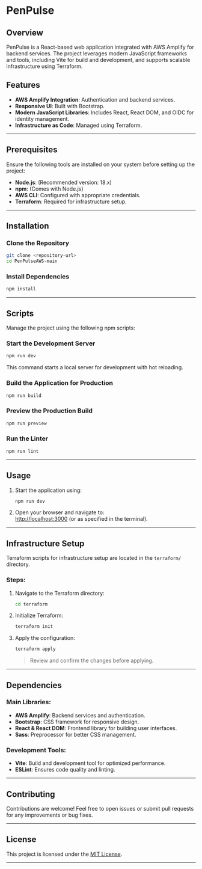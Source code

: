 # PenPulse

## Overview
PenPulse is a React-based web application integrated with AWS Amplify for backend services. The project leverages modern JavaScript frameworks and tools, including Vite for build and development, and supports scalable infrastructure using Terraform.

## Features
- **AWS Amplify Integration**: Authentication and backend services.
- **Responsive UI**: Built with Bootstrap.
- **Modern JavaScript Libraries**: Includes React, React DOM, and OIDC for identity management.
- **Infrastructure as Code**: Managed using Terraform.

---

## Prerequisites
Ensure the following tools are installed on your system before setting up the project:
- **Node.js**: (Recommended version: 18.x)
- **npm**: (Comes with Node.js)
- **AWS CLI**: Configured with appropriate credentials.
- **Terraform**: Required for infrastructure setup.

---

## Installation

### Clone the Repository
```bash
git clone <repository-url>
cd PenPulseAWS-main
```

### Install Dependencies
```bash
npm install
```

---

## Scripts
Manage the project using the following npm scripts:

### Start the Development Server
```bash
npm run dev
```
This command starts a local server for development with hot reloading.

### Build the Application for Production
```bash
npm run build
```

### Preview the Production Build
```bash
npm run preview
```

### Run the Linter
```bash
npm run lint
```

---

## Usage
1. Start the application using:
   ```bash
   npm run dev
   ```
2. Open your browser and navigate to:  
   [http://localhost:3000](http://localhost:3000) (or as specified in the terminal).

---

## Infrastructure Setup
Terraform scripts for infrastructure setup are located in the `terraform/` directory.

### Steps:
1. Navigate to the Terraform directory:
   ```bash
   cd terraform
   ```
2. Initialize Terraform:
   ```bash
   terraform init
   ```
3. Apply the configuration:
   ```bash
   terraform apply
   ```
   > Review and confirm the changes before applying.

---

## Dependencies

### Main Libraries:
- **AWS Amplify**: Backend services and authentication.
- **Bootstrap**: CSS framework for responsive design.
- **React & React DOM**: Frontend library for building user interfaces.
- **Sass**: Preprocessor for better CSS management.

### Development Tools:
- **Vite**: Build and development tool for optimized performance.
- **ESLint**: Ensures code quality and linting.

---

## Contributing
Contributions are welcome! Feel free to open issues or submit pull requests for any improvements or bug fixes.

---

## License
This project is licensed under the [MIT License](LICENSE).

---
